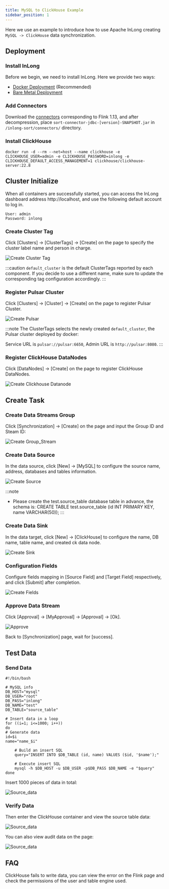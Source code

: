 ```yaml
---
title: MySQL to ClickHouse Example
sidebar_position: 1
---
```


Here we use an example to introduce how to use Apache InLong creating `MySQL -> ClickHouse` data synchronization.

## Deployment
### Install InLong

Before we begin, we need to install InLong. Here we provide two ways:
- [Docker Deployment](deployment/docker.md) (Recommended)
- [Bare Metal Deployment](deployment/bare_metal.md)

### Add Connectors

Download the [connectors](https://inlong.apache.org/downloads/) corresponding to Flink 1.13, and after decompression, place `sort-connector-jdbc-[version]-SNAPSHOT.jar` in `/inlong-sort/connectors/` directory.

### Install ClickHouse
```shell
docker run -d --rm --net=host --name clickhouse -e CLICKHOUSE_USER=admin -e CLICKHOUSE_PASSWORD=inlong -e CLICKHOUSE_DEFAULT_ACCESS_MANAGEMENT=1 clickhouse/clickhouse-server:22.8
```

## Cluster Initialize
When all containers are successfully started, you can access the InLong dashboard address http://localhost, and use the following default account to log in.
```
User: admin
Password: inlong
```

### Create Cluster Tag
Click [Clusters] -> [ClusterTags] -> [Create] on the page to specify the cluster label name and person in charge.

![Create Cluster Tag](img/mysql_clickhouse/cluster_tag.png)

:::caution
`default_cluster` is the default ClusterTags reported by each component. If you decide to use a different name, make sure to update the corresponding tag configuration accordingly.
:::

### Register Pulsar Cluster
Click [Clusters] -> [Cluster] -> [Create] on the page to register Pulsar Cluster.

![Create Pulsar](img/mysql_clickhouse/pulsar.png)

:::note
The ClusterTags selects the newly created `default_cluster`, the Pulsar cluster deployed by docker:

Service URL is `pulsar://pulsar:6650`, Admin URL is `http://pulsar:8080`.
:::

### Register ClickHouse DataNodes

Click [DataNodes] -> [Create] on the page to register ClickHouse DataNodes.

![Create Clickhouse Datanode](img/mysql_clickhouse/clickhouse_datanode.png)

## Create Task
### Create Data Streams Group

Click [Synchronization] → [Create] on the page and input the Group ID and Steam ID:

![Create Group_Stream](img/mysql_clickhouse/group_stream.png)

### Create Data Source
In the data source, click [New] → [MySQL] to configure the source name, address, databases and tables information.

![Create Source](img/mysql_clickhouse/source.png)

:::note
- Please create the test.source_table database table in advance, the schema is: CREATE TABLE test.source_table (id INT PRIMARY KEY, name VARCHAR(50));
:::

### Create Data Sink

In the data target, click [New] → [ClickHouse] to configure the name, DB name, table name, and created ck data node.

![Create Sink](img/mysql_clickhouse/sink.png)

### Configuration Fields

Configure fields mapping in [Source Field] and [Target Field] respectively, and click [Submit] after completion.

![Create Fields](img/mysql_clickhouse/sink_fields.png)

### Approve Data Stream

Click [Approval] -> [MyApproval] -> [Approval] -> [Ok].

![Approve](img/mysql_clickhouse/approve.png)

Back to [Synchronization] page, wait for [success].

## Test Data
### Send Data

```shell
#!/bin/bash

# MySQL info
DB_HOST="mysql"
DB_USER="root"
DB_PASS="inlong"
DB_NAME="test"
DB_TABLE="source_table"

# Insert data in a loop
for ((i=1; i<=1000; i++))
do
# Generate data
id=$i
name="name_$i"

    # Build an insert SQL
    query="INSERT INTO $DB_TABLE (id, name) VALUES ($id, '$name');"

    # Execute insert SQL
    mysql -h $DB_HOST -u $DB_USER -p$DB_PASS $DB_NAME -e "$query"
done
```

Insert 1000 pieces of data in total:

![Source_data](img/mysql_clickhouse/source_data.png)

### Verify Data

Then enter the ClickHouse container and view the source table data:

![Source_data](img/mysql_clickhouse/sink_data.png)

You can also view audit data on the page:

![Source_data](img/mysql_clickhouse/audit.png)

## FAQ
ClickHouse fails to write data, you can view the error on the Flink page and check the permissions of the user and table engine used.